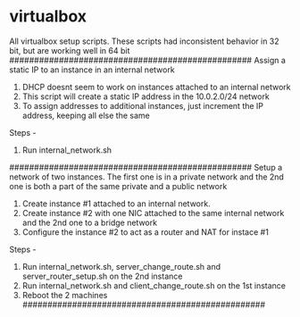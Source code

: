 # virtualbox
All virtualbox setup scripts. These scripts had inconsistent behavior in 32 bit, but are working well in 64 bit
#################################################
Assign a static IP to an instance in an internal network
1. DHCP doesnt seem to work on instances attached to an internal network
2. This script will create a static IP address in the 10.0.2.0/24 network
3. To assign addresses to additional instances, just increment the IP address, keeping all else the same

Steps -
1. Run internal_network.sh

#################################################
Setup a network of two instances. The first one is in a private network and the 2nd one is both a part of the same private and a public network
1. Create instance #1 attached to an internal network. 
2. Create instance #2 with one NIC attached to the same internal network and the 2nd one to a bridge network
3. Configure the instance #2 to act as a router and NAT for instace #1

Steps -
1. Run internal_network.sh, server_change_route.sh and server_router_setup.sh on the 2nd instance
2. Run internal_network.sh and client_change_route.sh on the 1st instance
3. Reboot the 2 machines
#################################################
